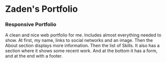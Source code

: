 # Zaden's Portfolio
### Responsive Portfolio
A clean and nice web portfolio for me. Includes almost everything needed to show. At first, my name, links to social networks and an image. Then the About section displays more information. Then the list of Skills. It also has a section where it shows some recent work. And at the bottom it has a form, and at the end with a footer.

<!-- ![preview img](/preview.png) -->
